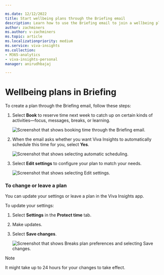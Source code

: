 ```yaml
---

ms.date: 12/12/2022
title: Start wellbeing plans through the Briefing email
description: Learn how to use the Briefing email to join a wellbeing plan
author: zachminers
ms.author: v-zachminers
ms.topic: article
ms.localizationpriority: medium 
ms.service: viva-insights
ms.collection: 
- M365-analytics
- viva-insights-personal
manager: anirudhbajaj

---
```


# Wellbeing plans in Briefing

To create a plan through the Briefing email, follow these steps:

1. Select **Book** to reserve time next week to catch up on certain kinds of activities—focus, messages, breaks, or learning.

    ![Screenshot that shows booking time through the Briefing email.](../teams/Images/briefing-email-book.png)

2. When the email asks whether you want Viva Insights to automatically schedule this time for you, select **Yes**.

    ![Screenshot that shows selecting automatic scheduling.](../teams/Images/briefing-email-schedule.png)

3. Select **Edit settings** to configure your plan to match your needs.

    ![Screenshot that shows selecting Edit settings.](../teams/Images/briefing-email-edit-settings.png)

### To change or leave a plan

You can update your settings or leave a plan in the Viva Insights app.

To update your settings:

1. Select **Settings** in the **Protect time** tab.
2. Make updates.
3. Select **Save changes**.

    ![Screenshot that shows Breaks plan preferences and selecting Save changes.](../teams/Images/breaks-plan-preferences.png)

>[!Note]
> It might take up to 24 hours for your changes to take effect.

